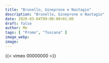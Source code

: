 ```yaml
---
title: "Brunello, Gineprone e Nastagio"
description: "Brunello, Gineprone e Nastagio"
date: 2020-03-04T09:00:00+01:00
draft: false
author: Me
tags: [ "Promo", "Toscana" ]
image_webp:
image:
---
```


{{< vimeo 00000000 >}}
